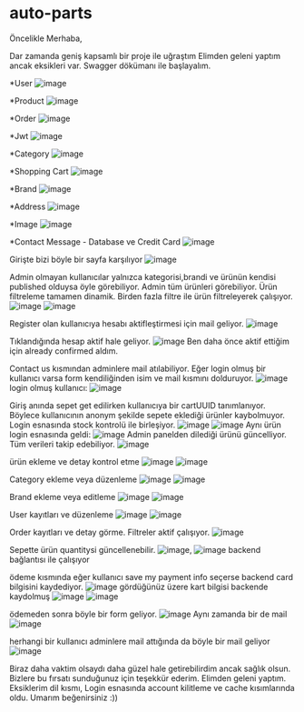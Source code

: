 # auto-parts

Öncelikle Merhaba,

Dar zamanda geniş kapsamlı bir proje ile uğraştım Elimden geleni yaptım ancak eksikleri var. Swagger dökümanı ile başlayalım.

*User
![image](https://github.com/devakdogan/auto-parts/assets/106448958/bc9ade0b-93a5-4ded-bbe9-49d77bdcab06)

*Product
![image](https://github.com/devakdogan/auto-parts/assets/106448958/87bc039e-c5a4-4e92-b3c8-5f3d2584cf78)

*Order
![image](https://github.com/devakdogan/auto-parts/assets/106448958/1bbc8e98-825b-482a-a066-162d4380da1e)

*Jwt
![image](https://github.com/devakdogan/auto-parts/assets/106448958/c33a10bd-5628-47e6-93c4-2ac0b0b42838)

*Category
![image](https://github.com/devakdogan/auto-parts/assets/106448958/efce1a0a-7f45-4a03-91d1-b07a39e5b0ac)

*Shopping Cart
![image](https://github.com/devakdogan/auto-parts/assets/106448958/b13d4dcf-3b73-4ecf-84dd-863a9e308b22)

*Brand
![image](https://github.com/devakdogan/auto-parts/assets/106448958/ce8fd718-2b86-45e9-9bca-7e82c04e79f6)

*Address
![image](https://github.com/devakdogan/auto-parts/assets/106448958/47591372-9533-49a1-8390-1028fa18b526)

*Image
![image](https://github.com/devakdogan/auto-parts/assets/106448958/fcaae43f-d906-495c-a806-dcd9245afe3f)

*Contact Message - Database ve Credit Card
![image](https://github.com/devakdogan/auto-parts/assets/106448958/726f1f2d-046b-4c30-a463-3dadc36b482d)

Girişte bizi böyle bir sayfa karşılıyor
![image](https://github.com/devakdogan/auto-parts/assets/106448958/e8a20e6e-4a60-4f90-a229-2310a12314c6)

Admin olmayan kullanıcılar yalnızca kategorisi,brandi ve ürünün kendisi published olduysa öyle görebiliyor. Admin tüm ürünleri görebiliyor.
Ürün filtreleme tamamen dinamik. Birden fazla filtre ile ürün filtreleyerek çalışıyor.
![image](https://github.com/devakdogan/auto-parts/assets/106448958/5b524e22-1e8b-4d8a-a63a-ebc337fca7a7)
![image](https://github.com/devakdogan/auto-parts/assets/106448958/f8d5f1ec-af9f-4036-8902-e99670269acf)

Register olan kullanıcıya hesabı aktifleştirmesi için mail geliyor.
![image](https://github.com/devakdogan/auto-parts/assets/106448958/689dd556-a23c-445c-8ea8-3ff1231cb722)

Tıklandığında hesap aktif hale geliyor.
![image](https://github.com/devakdogan/auto-parts/assets/106448958/589d98e9-1b64-4398-bef8-d690ed2f27c6)
Ben daha önce aktif ettiğim için already confirmed aldım.

Contact us kısmından adminlere mail atılabiliyor. Eğer login olmuş bir kullanıcı varsa form kendiliğinden isim ve mail kısmını dolduruyor.
![image](https://github.com/devakdogan/auto-parts/assets/106448958/ebd00eb6-85c0-406c-b52e-e5d99552ff36)
login olmuş kullanıcı:
![image](https://github.com/devakdogan/auto-parts/assets/106448958/5bc8ead0-4fe4-43d6-9cdf-88825e3bbe33)

Giriş anında sepet get edilirken kullanıcıya bir cartUUID tanımlanıyor. Böylece kullanıcının anonym şekilde sepete eklediği ürünler kaybolmuyor. Login esnasında stock kontrolü ile birleşiyor.
![image](https://github.com/devakdogan/auto-parts/assets/106448958/86d7cbbe-d4f6-45ea-aad1-6a6709e50dd4)
![image](https://github.com/devakdogan/auto-parts/assets/106448958/c7e1866f-eabc-4ed3-9805-95c96088414c)
Aynı ürün login esnasında geldi:
![image](https://github.com/devakdogan/auto-parts/assets/106448958/3db8595c-1891-45d5-9e00-cd9898092312)
Admin panelden dilediği ürünü güncelliyor. Tüm verileri takip edebiliyor.
![image](https://github.com/devakdogan/auto-parts/assets/106448958/9adbcaa8-a676-44a4-9741-532fb0aa5774)

ürün ekleme ve detay kontrol etme
![image](https://github.com/devakdogan/auto-parts/assets/106448958/07044926-6a55-46de-a658-6283f37c1633)
![image](https://github.com/devakdogan/auto-parts/assets/106448958/e0e89733-0dfa-4bf0-92a8-2a49c15b9461)

Category ekleme veya düzenleme
![image](https://github.com/devakdogan/auto-parts/assets/106448958/4c32ca06-ca77-4e90-9a26-3e5cc5166a32)
![image](https://github.com/devakdogan/auto-parts/assets/106448958/e4f42715-eb14-4124-93e5-2bf96c8e7ba0)

Brand ekleme veya editleme
![image](https://github.com/devakdogan/auto-parts/assets/106448958/cf4cacb7-bed5-4a12-bba0-3a322ff0129d)
![image](https://github.com/devakdogan/auto-parts/assets/106448958/af73d3fa-309d-4edd-98ff-753fe6c9e676)

User kayıtları ve düzenleme
![image](https://github.com/devakdogan/auto-parts/assets/106448958/157ef0e5-d72a-4654-8705-acddf4f13813)
![image](https://github.com/devakdogan/auto-parts/assets/106448958/26b712e1-7e94-4591-9944-a02f6bf01e11)

Order kayıtları ve detay görme. Filtreler aktif çalışıyor.
![image](https://github.com/devakdogan/auto-parts/assets/106448958/baf3ba81-832b-49ff-bc79-b0ad1905715e)

Sepette ürün quantitysi güncellenebilir.
![image](https://github.com/devakdogan/auto-parts/assets/106448958/906aa606-1948-4f7f-91db-e28da42d86c2),
![image](https://github.com/devakdogan/auto-parts/assets/106448958/e62dbabe-2416-4d21-809d-6b9e885584ed)
 backend bağlantısı ile çalışıyor
 
 ödeme kısmında eğer kullanıcı save my payment info seçerse backend card bilgisini kaydediyor.
 ![image](https://github.com/devakdogan/auto-parts/assets/106448958/8dbf5c9e-00e8-493f-b15b-20b595fdf84f)
 gördüğünüz üzere kart bilgisi backende kaydolmuş
 ![image](https://github.com/devakdogan/auto-parts/assets/106448958/adf9ac7b-29a0-4470-9cdc-e651a1da3c0c)
 ![image](https://github.com/devakdogan/auto-parts/assets/106448958/90f5232d-da91-48de-86a6-03061efecde1)


 
 ödemeden sonra böyle bir form geliyor.
 ![image](https://github.com/devakdogan/auto-parts/assets/106448958/aa72322d-993f-4b0c-bef2-848b4a534ec5)
 Aynı zamanda bir de mail
 ![image](https://github.com/devakdogan/auto-parts/assets/106448958/d87f9f5c-306f-4a78-afda-d0a86acd725f)
 
 herhangi bir kullanıcı adminlere mail attığında da böyle bir mail geliyor 
 ![image](https://github.com/devakdogan/auto-parts/assets/106448958/6ed819a8-4ab3-4da1-b324-3c2745936585)



Biraz daha vaktim olsaydı daha güzel hale getirebilirdim ancak sağlık olsun. Bizlere bu fırsatı sunduğunuz için teşekkür ederim. Elimden geleni yaptım. Eksiklerim dil kısmı, Login esnasında account kilitleme ve cache kısımlarında oldu. Umarım beğenirsiniz :))



















